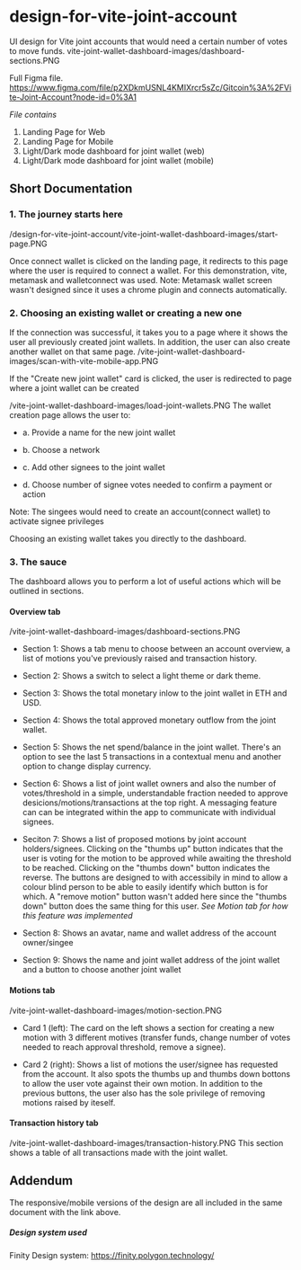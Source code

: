 # design-for-vite-joint-account
UI design for Vite joint accounts that would need a certain number of votes to move funds. vite-joint-wallet-dashboard-images/dashboard-sections.PNG

Full Figma file.
https://www.figma.com/file/p2XDkmUSNL4KMIXrcr5sZc/Gitcoin%3A%2FVite-Joint-Account?node-id=0%3A1

*File contains*
1. Landing Page for Web
2. Landing Page for Mobile
3. Light/Dark mode dashboard for joint wallet (web)
4. Light/Dark mode dashboard for joint wallet (mobile)


## Short Documentation
### 1. The journey starts here
/design-for-vite-joint-account/vite-joint-wallet-dashboard-images/start-page.PNG

Once connect wallet is clicked on the landing page, it redirects to this page where the user is required to connect a wallet. For this demonstration, vite, metamask and walletconnect was used.
Note: Metamask wallet screen wasn't designed since it uses a chrome plugin and connects automatically.

### 2. Choosing an existing wallet or creating a new one
If the connection was successful, it takes you to a page where it shows the user all previously created joint wallets. In addition, the user can also create another wallet on that same page.
/vite-joint-wallet-dashboard-images/scan-with-vite-mobile-app.PNG

If the "Create new joint wallet" card is clicked, the user is redirected to page where a joint wallet can be created

/vite-joint-wallet-dashboard-images/load-joint-wallets.PNG
The wallet creation page allows the user to:


- a. Provide a name for the new joint wallet

- b. Choose a network

- c. Add other signees to the joint wallet

- d. Choose number of signee votes needed to confirm a payment or action


Note: The singees would need to create an account(connect wallet) to activate signee privileges

Choosing an existing wallet takes you directly to the dashboard.

### 3. The sauce
The dashboard allows you to perform a lot of useful actions which will be outlined in sections.

#### Overview tab
/vite-joint-wallet-dashboard-images/dashboard-sections.PNG
- Section 1: Shows a tab menu to choose between an account overview, a list of motions you've previously raised and transaction history.

- Section 2: Shows a switch to select a light theme or dark theme.

- Section 3: Shows the total monetary inlow to the joint wallet in ETH and USD.

- Section 4: Shows the total approved monetary outflow from the joint wallet.

- Section 5: Shows the net spend/balance in the joint wallet. There's an option to see the last 5 transactions in a contextual menu and another option to change display currency.

- Section 6: Shows a list of joint wallet owners and also the number of votes/threshold in a simple, understandable fraction needed to approve desicions/motions/transactions at the top right. A messaging feature can can be integrated within the app to communicate with individual signees.

- Seciton 7: Shows a list of proposed motions by joint account holders/signees. Clicking on the "thumbs up" button indicates that the user is voting for the motion to be approved while awaiting the threshold to be reached. Clicking on the "thumbs down" button indicates the reverse. The buttons are designed to with accessibily in mind to allow a colour blind person to be able to easily identify which button is for which. A "remove motion" button wasn't added here since the "thumbs down" button does the same thing for this user. *See Motion tab for how this feature was implemented*

- Section 8: Shows an avatar, name and wallet address of the account owner/singee 

- Section 9: Shows the name and joint wallet address of the joint wallet and a button to choose another joint wallet 

#### **Motions tab**
/vite-joint-wallet-dashboard-images/motion-section.PNG

- Card 1 (left): The card on the left shows a section for creating a new motion with 3 different motives (transfer funds, change number of votes needed to reach approval threshold, remove a signee).

- Card 2 (right): Shows a list of motions the user/signee has requested from the account. It also spots the thumbs up and thumbs down bottons to allow the user vote against their own motion. In addition to the previous buttons, the user also has the sole privilege of removing motions raised by iteself.

#### Transaction history tab
/vite-joint-wallet-dashboard-images/transaction-history.PNG
This section shows a table of all transactions made with the joint wallet.



## Addendum
The responsive/mobile versions of the design are all included in the same document with the link above. 



##### Design system used
Finity Design system: https://finity.polygon.technology/
